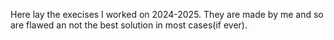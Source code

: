 Here lay the execises I worked on 2024-2025. They are made by me and so are flawed an not the best solution in most cases(if ever).